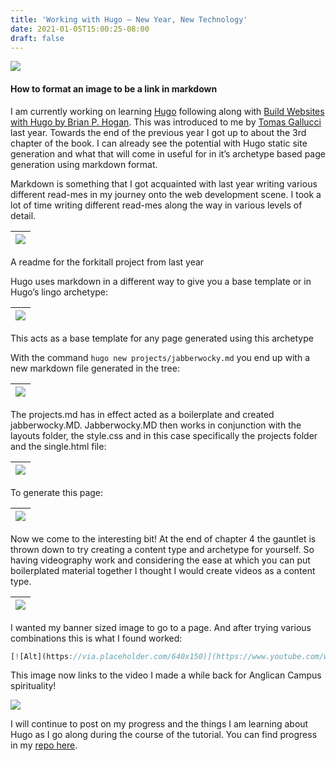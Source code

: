```yaml
---
title: 'Working with Hugo — New Year, New Technology'
date: 2021-01-05T15:00:25-08:00
draft: false
---
```


![](/images/blog-images/working-with-hugo/1_edrHHUk9_xuhacDZEHLJaw.jpeg#header)

<!--more-->

#### How to format an image to be a link in markdown

I am currently working on learning [Hugo](https://gohugo.io/) following along with [Build Websites with Hugo by Brian P. Hogan](https://pragprog.com/titles/bhhugo/build-websites-with-hugo/). This was introduced to me by [Tomas Gallucci](https://medium.com/u/ffdda1bb71c0) last year. Towards the end of the previous year I got up to about the 3rd chapter of the book. I can already see the potential with Hugo static site generation and what that will come in useful for in it’s archetype based page generation using markdown format.

Markdown is something that I got acquainted with last year writing various different read-mes in my journey onto the web development scene. I took a lot of time writing different read-mes along the way in various levels of detail.

| ![](/images/blog-images/working-with-hugo/1_l0DSpxWN7a5YT_o00-P6lA.png) |
| :---------------------------------------------------------------------: |

A readme for the forkitall project from last year

Hugo uses markdown in a different way to give you a base template or in Hugo’s lingo archetype:

| ![](/images/blog-images/working-with-hugo/1_mruQXXMUfbfF6vLCiTjF5g.png) |
| :---------------------------------------------------------------------: |

This acts as a base template for any page generated using this archetype

With the command `hugo new projects/jabberwocky.md` you end up with a new markdown file generated in the tree:

| ![](/images/blog-images/working-with-hugo/1_Aas7-uO2WfdxzCzFCm7Xzg.png) |
| :---------------------------------------------------------------------: |

The projects.md has in effect acted as a boilerplate and created jabberwocky.MD. Jabberwocky.MD then works in conjunction with the layouts folder, the style.css and in this case specifically the projects folder and the single.html file:

| ![](/images/blog-images/working-with-hugo/1*fuwCnjzp5g9NCbDDfYEapA.png) |
| :---------------------------------------------------------------------: |

To generate this page:

| ![](/images/blog-images/working-with-hugo/1_jSOQThAzcku8D_6jcIx8RA.png) |
| :---------------------------------------------------------------------: |

Now we come to the interesting bit! At the end of chapter 4 the gauntlet is thrown down to try creating a content type and archetype for yourself. So having videography work and considering the ease at which you can put boilerplated material together I thought I would create videos as a content type.

| ![](/images/blog-images/working-with-hugo/1_T58MvVEcfk0OwirVODjs6w.png) |
| :---------------------------------------------------------------------: |

I wanted my banner sized image to go to a page. And after trying various combinations this is what I found worked:

```javascript
[![Alt](https://via.placeholder.com/640x150)](https://www.youtube.com/watch?v=soZ9rBhGM5k&feature=youtu.be)
```

This image now links to the video I made a while back for Anglican Campus spirituality!

![](/images/blog-images/working-with-hugo/1_GH7X8LAx2H7hWij1Y52HVA.gif#.width-800)

I will continue to post on my progress and the things I am learning about Hugo as I go along during the course of the tutorial. You can find progress in my [repo here](https://github.com/AndrewRLloyd88/hugo-porfolio-template).
